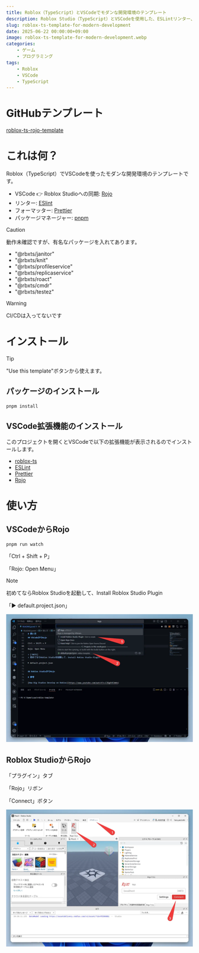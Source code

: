```yaml
---
title: Roblox（TypeScript）とVSCodeでモダンな開発環境のテンプレート
description: Roblox Studio（TypeScript）とVSCodeを使用した、ESLintリンター、Prettierフォーマッター、pnpmパッケージマネージャーのGitHubテンプレートを作成しました
slug: roblox-ts-template-for-modern-development
date: 2025-06-22 00:00:00+09:00
image: roblox-ts-template-for-modern-development.webp
categories:
    - ゲーム
    - プログラミング
tags:
    - Roblox
    - VSCode
    - TypeScript
---
```


# GitHubテンプレート

[roblox-ts-rojo-template](https://github.com/takoyakisoft/roblox-ts-rojo-template)

# これは何？

Roblox（TypeScript）でVSCodeを使ったモダンな開発環境のテンプレートです。

- VSCode 👉 Roblox Studioへの同期: [Rojo](https://github.com/rojo-rbx/rojo)
- リンター: [ESlint](https://github.com/eslint/eslint)
- フォーマッター: [Prettier](https://github.com/prettier/prettier)
- パッケージマネージャー: [pnpm](https://github.com/pnpm/pnpm)

> [!CAUTION]
> 動作未確認ですが、有名なパッケージを入れてあります。

- "@rbxts/janitor"
- "@rbxts/knit"
- "@rbxts/profileservice"
- "@rbxts/replicaservice"
- "@rbxts/roact"
- "@rbxts/cmdr"
- "@rbxts/testez"

> [!WARNING]
> CI/CDは入ってないです

# インストール

> [!TIP]
> "Use this template"ボタンから使えます。

## パッケージのインストール

```bash
pnpm install
```

## VSCode拡張機能のインストール

このプロジェクトを開くとVSCodeで以下の拡張機能が表示されるのでインストールします。

- [roblox-ts](https://marketplace.visualstudio.com/items?itemName=Roblox-TS.vscode-roblox-ts)
- [ESLint](https://marketplace.visualstudio.com/items?itemName=dbaeumer.vscode-eslint)
- [Prettier](https://marketplace.visualstudio.com/items?itemName=esbenp.prettier-vscode)
- [Rojo](https://marketplace.visualstudio.com/items?itemName=evaera.vscode-rojo)


# 使い方

## VSCodeからRojo

```bash
pnpm run watch
```

「Ctrl + Shift + P」

「Rojo: Open Menu」

> [!NOTE]
> 初めてならRoblox Studioを起動して、Install Roblox Studio Plugin

「▶ default.project.json」

![VSCodeからRojoの起動方法](Code_m5RjRhSECe.webp)

## Roblox StudioからRojo

「プラグイン」タブ

「Rojo」リボン

「Connect」ボタン

![Roblox StudioからRojoの接続方法](roblox-ts-template-for-modern-development.webp)
